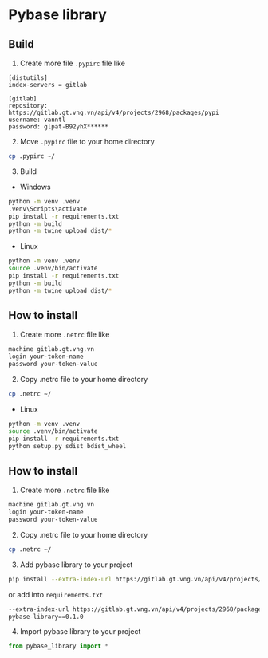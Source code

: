 # Pybase library

## Build

1. Create more file `.pypirc` file like

```code
[distutils]
index-servers = gitlab

[gitlab]
repository: https://gitlab.gt.vng.vn/api/v4/projects/2968/packages/pypi
username: vanntl
password: glpat-B92yhX******
```

2. Move `.pypirc` file to your home directory
```bash
cp .pypirc ~/
```

3. Build
- Windows

```bash
python -m venv .venv
.venv\Scripts\activate
pip install -r requirements.txt
python -m build
python -m twine upload dist/*
```

- Linux
```bash
python -m venv .venv
source .venv/bin/activate
pip install -r requirements.txt
python -m build
python -m twine upload dist/*
```

## How to install

1. Create more `.netrc` file like
```txt
machine gitlab.gt.vng.vn
login your-token-name
password your-token-value
```

2. Copy .netrc file to your home directory
```bash
cp .netrc ~/

```

- Linux
```bash
python -m venv .venv
source .venv/bin/activate
pip install -r requirements.txt
python setup.py sdist bdist_wheel
```

## How to install

1. Create more `.netrc` file like
```txt
machine gitlab.gt.vng.vn
login your-token-name
password your-token-value
```

2. Copy .netrc file to your home directory
```bash
cp .netrc ~/
```

3. Add pybase library to your project
```bash
pip install --extra-index-url https://gitlab.gt.vng.vn/api/v4/projects/2968/packages/pypi/simple/ pybase-library
```
or add into `requirements.txt`
```txt
--extra-index-url https://gitlab.gt.vng.vn/api/v4/projects/2968/packages/pypi/simple/
pybase-library==0.1.0
```

4. Import pybase library to your project
```python
from pybase_library import *
```
